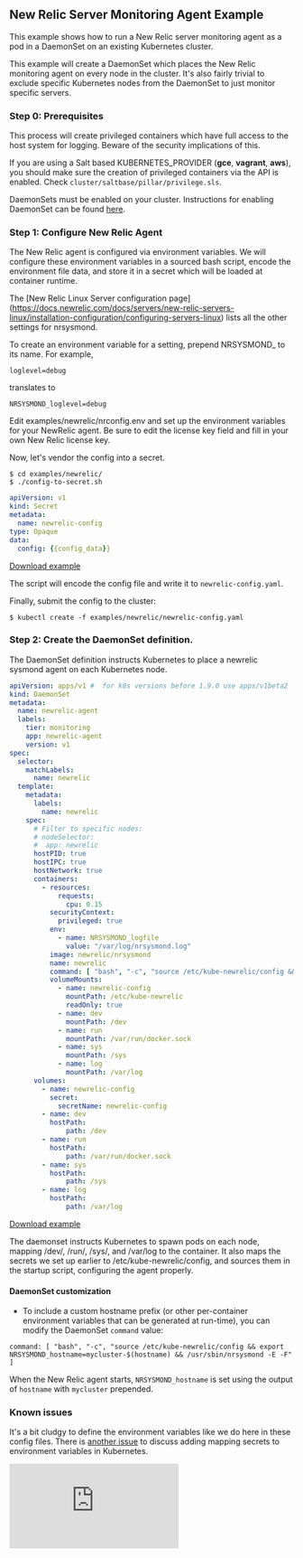 ## New Relic Server Monitoring Agent Example

This example shows how to run a New Relic server monitoring agent as a pod in a DaemonSet on an existing Kubernetes cluster.

This example will create a DaemonSet which places the New Relic monitoring agent on every node in the cluster. It's also fairly trivial to exclude specific Kubernetes nodes from the DaemonSet to just monitor specific servers.

### Step 0: Prerequisites

This process will create privileged containers which have full access to the host system for logging. Beware of the security implications of this.

If you are using a Salt based KUBERNETES\_PROVIDER (**gce**, **vagrant**, **aws**), you should make sure the creation of privileged containers via the API is enabled. Check `cluster/saltbase/pillar/privilege.sls`.

DaemonSets must be enabled on your cluster. Instructions for enabling DaemonSet can be found [here](https://kubernetes.io/docs/api.md#enabling-the-extensions-group).

### Step 1: Configure New Relic Agent

The New Relic agent is configured via environment variables. We will configure these environment variables in a sourced bash script, encode the environment file data, and store it in a secret which will be loaded at container runtime.

The [New Relic Linux Server configuration page]
(https://docs.newrelic.com/docs/servers/new-relic-servers-linux/installation-configuration/configuring-servers-linux) lists all the other settings for nrsysmond.

To create an environment variable for a setting, prepend NRSYSMOND_ to its name. For example,

```console
loglevel=debug
```

translates to

```console
NRSYSMOND_loglevel=debug
```

Edit examples/newrelic/nrconfig.env and set up the environment variables for your NewRelic agent. Be sure to edit the license key field and fill in your own New Relic license key.

Now, let's vendor the config into a secret.

```console
$ cd examples/newrelic/
$ ./config-to-secret.sh
```

<!-- BEGIN MUNGE: EXAMPLE newrelic-config-template.yaml -->

```yaml
apiVersion: v1
kind: Secret
metadata:
  name: newrelic-config
type: Opaque
data:
  config: {{config_data}}
```

[Download example](newrelic-config-template.yaml?raw=true)
<!-- END MUNGE: EXAMPLE newrelic-config-template.yaml -->

The script will encode the config file and write it to `newrelic-config.yaml`.

Finally, submit the config to the cluster:

```console
$ kubectl create -f examples/newrelic/newrelic-config.yaml
```

### Step 2: Create the DaemonSet definition.

The DaemonSet definition instructs Kubernetes to place a newrelic sysmond agent on each Kubernetes node.

<!-- BEGIN MUNGE: EXAMPLE newrelic-daemonset.yaml -->

```yaml
apiVersion: apps/v1 #  for k8s versions before 1.9.0 use apps/v1beta2  and before 1.8.0 use extensions/v1beta1
kind: DaemonSet
metadata:
  name: newrelic-agent
  labels:
    tier: monitoring
    app: newrelic-agent
    version: v1
spec:
  selector:
    matchLabels:
      name: newrelic
  template:
    metadata:
      labels:
        name: newrelic
    spec:
      # Filter to specific nodes:
      # nodeSelector:
      #  app: newrelic
      hostPID: true
      hostIPC: true
      hostNetwork: true
      containers:
        - resources:
            requests:
              cpu: 0.15
          securityContext:
            privileged: true
          env:
            - name: NRSYSMOND_logfile
              value: "/var/log/nrsysmond.log"
          image: newrelic/nrsysmond
          name: newrelic
          command: [ "bash", "-c", "source /etc/kube-newrelic/config && /usr/sbin/nrsysmond -E -F" ]
          volumeMounts:
            - name: newrelic-config
              mountPath: /etc/kube-newrelic
              readOnly: true
            - name: dev
              mountPath: /dev
            - name: run
              mountPath: /var/run/docker.sock
            - name: sys
              mountPath: /sys
            - name: log
              mountPath: /var/log
      volumes:
        - name: newrelic-config
          secret:
            secretName: newrelic-config
        - name: dev
          hostPath:
              path: /dev
        - name: run
          hostPath:
              path: /var/run/docker.sock
        - name: sys
          hostPath:
              path: /sys
        - name: log
          hostPath:
              path: /var/log
```

[Download example](newrelic-daemonset.yaml?raw=true)
<!-- END MUNGE: EXAMPLE newrelic-daemonset.yaml -->

The daemonset instructs Kubernetes to spawn pods on each node, mapping /dev/, /run/, /sys/, and /var/log to the container. It also maps the secrets we set up earlier to /etc/kube-newrelic/config, and sources them in the startup script, configuring the agent properly.

#### DaemonSet customization

- To include a custom hostname prefix (or other per-container environment variables that can be generated at run-time), you can modify the DaemonSet `command` value:

```
command: [ "bash", "-c", "source /etc/kube-newrelic/config && export NRSYSMOND_hostname=mycluster-$(hostname) && /usr/sbin/nrsysmond -E -F" ]
```

When the New Relic agent starts, `NRSYSMOND_hostname` is set using the output of `hostname` with `mycluster` prepended.


### Known issues

It's a bit cludgy to define the environment variables like we do here in these config files. There is [another issue](https://github.com/kubernetes/kubernetes/issues/4710) to discuss adding mapping secrets to environment variables in Kubernetes.

<!-- BEGIN MUNGE: GENERATED_ANALYTICS -->
[![Analytics](https://kubernetes-site.appspot.com/UA-36037335-10/GitHub/examples/newrelic/README.md?pixel)]()
<!-- END MUNGE: GENERATED_ANALYTICS -->
